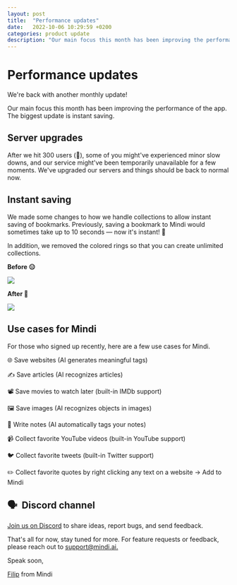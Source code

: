 ```yaml
---
layout: post
title:  "Performance updates"
date:   2022-10-06 10:29:59 +0200
categories: product update
description: "Our main focus this month has been improving the performance of the app. The biggest update is instant saving."
---
```

# Performance updates

We're back with another monthly update! 

Our main focus this month has been improving the performance of the app. The biggest update is instant saving.

## Server upgrades

After we hit 300 users (🥳), some of you might've experienced minor slow downs, and our service might've been temporarily unavailable for a few moments. We've upgraded our servers and things should be back to normal now.

## Instant saving

We made some changes to how we handle collections to allow instant saving of bookmarks. Previously, saving a bookmark to Mindi would sometimes take up to 10 seconds — now it's instant! 🤯 

In addition, we removed the colored rings so that you can create unlimited collections. 

**Before 😑**

![](https://bucket.mlcdn.com/a/3732/3732146/images/666e0156e990768d905bb2b13ea85f1c5261ccb9.gif)

**After 💨**

![](https://bucket.mlcdn.com/a/3732/3732146/images/321ba5bf10fb2f04149be0f6d5513caf34e501c5.gif)

## Use cases for Mindi

For those who signed up recently, here are a few use cases for Mindi.

🌐 Save websites (AI generates meaningful tags)

✍️ Save articles (AI recognizes articles)

📽️ Save movies to watch later (built-in IMDb support)

🖼️ Save images (AI recognizes objects in images)

📝 Write notes (AI automatically tags your notes)

📹 Collect favorite YouTube videos (built-in YouTube support)

🐦 Collect favorite tweets (built-in Twitter support)

✏️ Collect favorite quotes by right clicking any text on a website -> ﻿Add to Mindi

## 🗣  Discord channel

[Join us on Discord](https://discord.com/invite/Ctcz5GpG2Y) to share ideas, report bugs, and send feedback.

That's all for now, stay tuned for more. For feature requests or feedback, please reach out to [support@mindi.ai.](mailto:support@mindi.ai.)

Speak soon,

[Filip](https://twitter.com/@filipistyping) from Mindi
